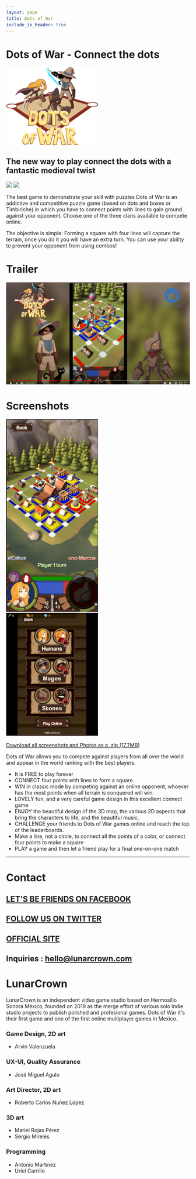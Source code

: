 ```yaml
---
layout: page
title: Dots of War
include_in_header: true
---
```


# Dots of War - Connect the dots

<img width="50%" height="50%" src="https://raw.githubusercontent.com/Ucamo/LunarCrown/master/assets/Presskit_Dots_of_War/logopuntos.png">

## The new way to play connect the dots with a fantastic medieval twist

<a class="playStoreLink" href="{{site.playstore_link}}"><img class="playStore" src="https://raw.githubusercontent.com/Ucamo/LunarCrown/master/assets/playstore.png"></a>
<a class="appStoreLink" href="{{site.appstore_link}}"><img class="appStore" src="https://raw.githubusercontent.com/Ucamo/LunarCrown/master/assets/appstore.png"></a>


The best game to demonstrate your skill with puzzles
Dots of War is an addictive and competitive puzzle game (based on dots and boxes or Timbiriche) in which you have to connect points with lines to gain ground against your opponent.
Choose one of the three clans available to compete online.

The objective is simple: Forming a square with four lines will capture the terrain, once you do it you will have an extra turn. You can use your ability to prevent your opponent from using combos!

# Trailer
[![Dots of War trailer](https://raw.githubusercontent.com/Ucamo/LunarCrown/master/assets/Presskit_Dots_of_War/Captura_video.PNG)](https://www.youtube.com/watch?v=dkBLGVO7Sc4)

# Screenshots
<img width="50%" height="50%" src="https://raw.githubusercontent.com/Ucamo/LunarCrown/master/assets/Presskit_Dots_of_War/Gameplay_3.PNG">
<img width="50%" height="50%" src="https://raw.githubusercontent.com/Ucamo/LunarCrown/master/assets/Presskit_Dots_of_War/Selection_menu.PNG">


<a href="https://github.com/Ucamo/LunarCrown/blob/master/Screenshots_Dots_of_War.rar?raw=true">Download all screenshots and Photos as a .zip (17.7MB)</a>


Dots of War allows you to compete against players from all over the world and appear in the world ranking with the best players.

- It is FREE to play forever
- CONNECT four points with lines to form a square.
- WIN in classic mode by competing against an online opponent, whoever has the most points when all terrain is conquered will win.
- LOVELY fun, and a very careful game design in this excellent connect game
- ENJOY the beautiful design of the 3D map, the various 2D aspects that bring the characters to life, and the beautiful music.
- CHALLENGE your friends to Dots of War games online and reach the top of the leaderboards.
- Make a line, not a circle, to connect all the points of a color, or connect four points to make a square
- PLAY a game and then let a friend play for a final one-on-one match

-------------------------------

# Contact

## <a href="https://www.facebook.com/lunarcrown">LET'S BE FRIENDS ON FACEBOOK</a>

## <a href="https://www.twitter.com/LunarCrownGames/">FOLLOW US ON TWITTER</a>

## <a href="http://www.lunarcrown.com/">OFFICIAL SITE</a>

## Inquiries : hello@lunarcrown.com

# LunarCrown

LunarCrown is an independent video game studio based on Hermosillo Sonora México, founded on 2019 as the merge effort of various solo indie studio projects to publish polished and profesional games. Dots of War it's their first game and one of the first online multiplayer games in Mexico.


### Game Design, 2D art 
- Arvin Valenzuela

### UX-UI, Quality Assurance
- José Miguel Agulo

### Art Director, 2D art
- Roberto Carlos Nuñez López

### 3D art
- Mariel Rojas Pérez
- Sergio Mireles

### Programming
- Antonio Martinez
- Uriel Carrillo
